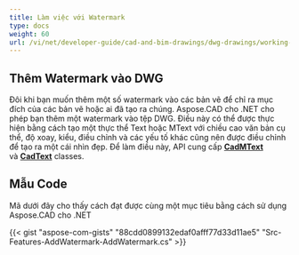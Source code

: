 ```yaml
---
title: Làm việc với Watermark
type: docs
weight: 60
url: /vi/net/developer-guide/cad-and-bim-drawings/dwg-drawings/working-with-watermark/
---
```


## **Thêm Watermark vào DWG**

Đôi khi bạn muốn thêm một số watermark vào các bản vẽ để chỉ ra mục đích của các bản vẽ hoặc ai đã tạo ra chúng. Aspose.CAD cho .NET cho phép bạn thêm một watermark vào tệp DWG. Điều này có thể được thực hiện bằng cách tạo một thực thể Text hoặc MText với chiều cao văn bản cụ thể, độ xoay, kiểu, điều chỉnh và các yếu tố khác cũng nên được điều chỉnh để tạo ra một cái nhìn đẹp. Để làm điều này, API cung cấp [**CadMText**](https://reference.aspose.com/cad/net/aspose.cad.fileformats.cad.cadobjects/cadmtext) và [**CadText**](https://reference.aspose.com/cad/net/aspose.cad.fileformats.cad.cadobjects/cadtext) classes.

## Mẫu Code

Mã dưới đây cho thấy cách đạt được cùng một mục tiêu bằng cách sử dụng Aspose.CAD cho .NET

{{< gist "aspose-com-gists" "88cdd0899132edaf0afff77d33d11ae5" "Src-Features-AddWatermark-AddWatermark.cs" >}}
